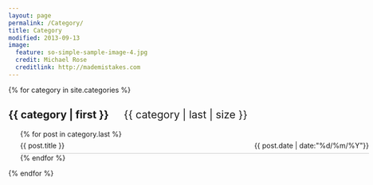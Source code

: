 ```yaml
---
layout: page
permalink: /Category/
title: Category
modified: 2013-09-13
image:
  feature: so-simple-sample-image-4.jpg
  credit: Michael Rose
  creditlink: http://mademistakes.com
---
```

{% for category in site.categories %}
<h2>{{ category | first }}<span style="margin-left:30px;font-weight:normal">{{ category | last | size }}</span></h2>

<ul class="arc-list">
    {% for post in category.last %}
        <li style="width:700px;list-style-type:none;border-bottom:1px solid #ccc;line-height:30px"><a href="{{ post.url }}" style="text-decoration:none">{{ post.title }}<span style="float:right">{{ post.date | date:"%d/%m/%Y"}}</span></a></li>
    {% endfor %}
</ul>
{% endfor %}